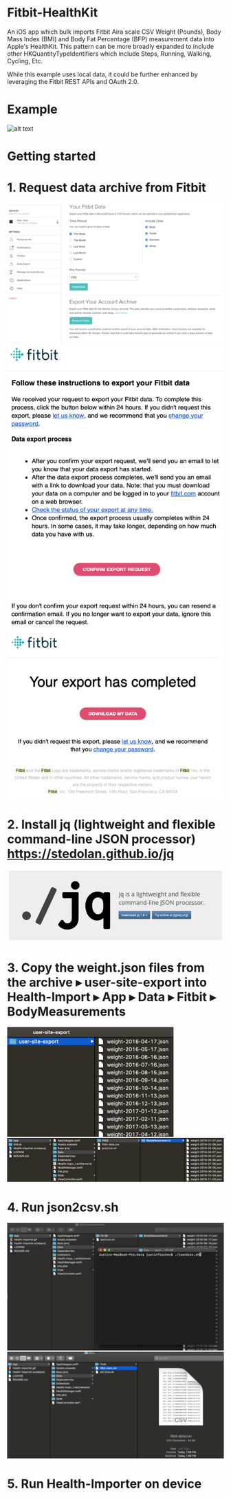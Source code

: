 # Fitbit-HealthKit
An iOS app which bulk imports Fitbit Aira scale CSV Weight (Pounds), Body Mass Index (BMI) and Body Fat Percentage (BFP) measurement data into Apple's HealthKit. This pattern can be more broadly expanded to include other HKQuantityTypeIdentifiers which include Steps, Running, Walking, Cycling, Etc.

While this example uses local data, it could be further enhanced by leveraging the Fitbit REST APIs and OAuth 2.0.

# Example
![alt text](https://github.com/justinmfischer/Fitbit-HealthKit/blob/master/Github/health-importer.gif "Example")

# Getting started

# 1. Request data archive from Fitbit
<kbd>![alt text](https://github.com/justinmfischer/Fitbit-HealthKit/blob/master/Github/fitbit-archive.png "Archive")</kbd>
<kbd>![alt text](https://github.com/justinmfischer/Fitbit-HealthKit/blob/master/Github/fitbit-archive-confirm.png "Confirm")</kbd>
<kbd>![alt text](https://github.com/justinmfischer/Fitbit-HealthKit/blob/master/Github/fitbit-archive-complete.png "Complete")</kbd>

# 2. Install jq (lightweight and flexible command-line JSON processor) https://stedolan.github.io/jq
<kbd>![alt text](https://github.com/justinmfischer/Fitbit-HealthKit/blob/master/Github/jq.png "Download")</kbd>

# 3. Copy the weight.json files from the archive ▸ user-site-export into Health-Import⁩ ▸ ⁨App⁩ ▸ ⁨Data⁩ ▸ ⁨Fitbit⁩ ▸ BodyMeasurements

<kbd>![alt text](https://github.com/justinmfischer/Fitbit-HealthKit/blob/master/Github/user-site-export.png "Export")</kbd>
<kbd>![alt text](https://github.com/justinmfischer/Fitbit-HealthKit/blob/master/Github/body-measurements.png "Import")</kbd>

# 4. Run json2csv.sh

<kbd>![alt text](https://github.com/justinmfischer/Fitbit-HealthKit/blob/master/Github/cli-1.png "CLI")</kbd>
<kbd>![alt text](https://github.com/justinmfischer/Fitbit-HealthKit/blob/master/Github/cli-2.png "CLI")</kbd>

# 5. Run Health-Importer on device


